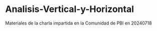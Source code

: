 # Analisis-Vertical-y-Horizontal
Materiales de la charla impartida en la Comunidad de PBI en 20240718
